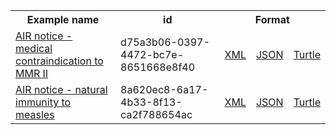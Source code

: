 <table class="list" width="100%">            
   <tr>
     <th>Example name</th>
     <th>id</th>
     <th colspan="3">Format</th>
   </tr>
   <tr>
      <td><a href="Flag-d75a3b06-0397-4472-bc7e-8651668e8f40.html">AIR notice - medical contraindication to MMR II</a></td>
      <td>d75a3b06-0397-4472-bc7e-8651668e8f40</td>
      <td><a href="Flag-d75a3b06-0397-4472-bc7e-8651668e8f40.xml.html">XML</a></td>
      <td><a href="Flag-d75a3b06-0397-4472-bc7e-8651668e8f40.json.html">JSON</a></td>
      <td><a href="Flag-d75a3b06-0397-4472-bc7e-8651668e8f40.ttl.html">Turtle</a></td>
   </tr>
   <tr>
      <td><a href="Flag-8a620ec8-6a17-4b33-8f13-ca2f788654ac.html">AIR notice - natural immunity to measles</a></td>
      <td>8a620ec8-6a17-4b33-8f13-ca2f788654ac</td>
      <td><a href="Flag-8a620ec8-6a17-4b33-8f13-ca2f788654ac.xml.html">XML</a></td>
      <td><a href="Flag-8a620ec8-6a17-4b33-8f13-ca2f788654ac.json.html">JSON</a></td>
      <td><a href="Flag-8a620ec8-6a17-4b33-8f13-ca2f788654ac.ttl.html">Turtle</a></td>
   </tr>

</table>